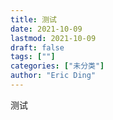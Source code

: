 ```yaml
---
title: 测试
date: 2021-10-09
lastmod: 2021-10-09 
draft: false
tags: [""]
categories: ["未分类"]
author: "Eric Ding"
---
```


测试

